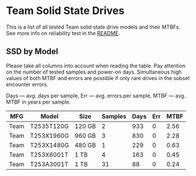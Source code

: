 Team Solid State Drives
=======================

This is a list of all tested Team solid state drive models and their MTBFs. See
more info on reliability test in the [README](https://github.com/linuxhw/EnterpriseDrive).

SSD by Model
------------

Please take all columns into account when reading the table. Pay attention on the
number of tested samples and power-on days. Simultaneous high values of both MTBF
and errors are possible if only rare drives in the subset encounter errors.

Days — avg. days per sample,
Err  — avg. errors per sample,
MTBF — avg. MTBF in years per sample.

| MFG       | Model              | Size   | Samples | Days  | Err   | MTBF |
|-----------|--------------------|--------|---------|-------|-------|------|
| Team      | T2535T120G         | 120 GB | 2       | 933   | 0     | 2.56   |
| Team      | T253X1960G         | 960 GB | 3       | 830   | 0     | 2.28   |
| Team      | T253X1480G         | 480 GB | 1       | 229   | 0     | 0.63   |
| Team      | T253X6001T         | 1 TB   | 4       | 163   | 0     | 0.45   |
| Team      | T253A3001T         | 1 TB   | 31      | 88    | 0     | 0.24   |
